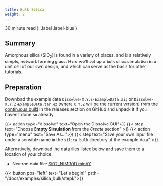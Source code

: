 ```yaml
---
title: Bulk Silica
weight: 2
---
```


30 minute read
{: .label .label-blue }

## Summary

Amorphous silica (SiO<sub>2</sub>) is found in a variety of places, and is a relatively simple, network forming glass. Here we'll set up a bulk silica simulation in a unit cell of our own design, and which can serve as the basis for other tutorials.

## Preparation

Download the example data `Dissolve-X.Y.Z-ExampleData.zip` or `Dissolve-X.Y.Z-ExampleData.tar.gz` (where `X.Y.Z` will be the current version) from the [continuous build](https://github.com/trisyoungs/dissolve/releases/tag/continuous) in the releases section on GitHub and unpack it if you haven't done so already.

{{< action type="dissolve" text="Open the Dissolve GUI">}}
{{< step text="Choose **Empty Simulation** from the _Create_ section" >}}
{{< action type="menu" text="Save As...">}}
{{< step text="Save your own input file under a sensible name in the `silica_bulk` directory of the example data" >}}

Alternatively, download the data files listed below and save them to a location of your choice.

- Neutron data file: [SiO2_NIMROD.mint01](https://raw.githubusercontent.com/trisyoungs/dissolve/develop/examples/silica_bulk/data/SiO2_NIMROD.mint01)

{{< button pos="left" text="Let's begin!" path= "/docs/examples/silica_bulk/step1/">}}
